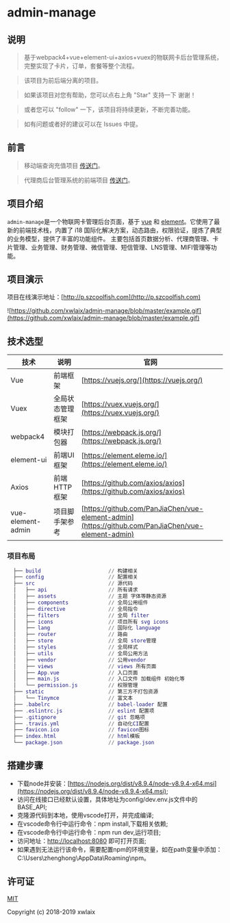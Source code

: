 # admin-manage

## 说明

> 基于webpack4+vue+element-ui+axios+vuex的物联网卡后台管理系统，完整实现了卡片，订单，套餐等整个流程。

> 该项目为前后端分离的项目。

> 如果该项目对您有帮助，您可以点右上角 "Star" 支持一下 谢谢！

> 或者您可以 "follow" 一下，该项目将持续更新，不断完善功能。

> 如有问题或者好的建议可以在 Issues 中提。

## 前言

> 移动端查询充值项目
[传送门](https://github.com/xwlaix/app-recharge)。

> 代理商后台管理系统的前端项目
[传送门](https://github.com/xwlaix/agent-manage)。

## 项目介绍

`admin-manage`是一个物联网卡管理后台页面，基于 [vue](https://github.com/vuejs/vue) 和 [element](https://github.com/ElemeFE/element)。它使用了最新的前端技术栈，内置了 i18 国际化解决方案，动态路由，权限验证，提炼了典型的业务模型，提供了丰富的功能组件。
主要包括首页数据分析、代理商管理、卡片管理、业务管理、财务管理、微信管理、短信管理、LNS管理、MIFI管理等功能。

## 项目演示

项目在线演示地址：[http://p.szcoolfish.com](http://p.szcoolfish.com)  

![https://github.com/xwlaix/admin-manage/blob/master/example.gif](https://github.com/xwlaix/admin-manage/blob/master/example.gif)

## 技术选型

技术 | 说明 | 官网
----|----|----
Vue | 前端框架 | [https://vuejs.org/](https://vuejs.org/)
Vuex | 全局状态管理框架 | [https://vuex.vuejs.org/](https://vuex.vuejs.org/)
webpack4 | 模块打包器 | [https://webpack.js.org/](https://webpack.js.org/)
element-ui | 前端UI框架 | [https://element.eleme.io/](https://element.eleme.io/)
Axios | 前端HTTP框架 | [https://github.com/axios/axios](https://github.com/axios/axios)
vue-element-admin | 项目脚手架参考 | [https://github.com/PanJiaChen/vue-element-admin](https://github.com/PanJiaChen/vue-element-admin)
### 项目布局

``` lua
  ├── build                      // 构建相关
  ├── config                     // 配置相关
  ├── src                        // 源代码
  │   ├── api                    // 所有请求
  │   ├── assets                 // 主题 字体等静态资源
  │   ├── components             // 全局公用组件
  │   ├── directive              // 全局指令
  │   ├── filters                // 全局 filter
  │   ├── icons                  // 项目所有 svg icons
  │   ├── lang                   // 国际化 language
  │   ├── router                 // 路由
  │   ├── store                  // 全局 store管理
  │   ├── styles                 // 全局样式
  │   ├── utils                  // 全局公用方法
  │   ├── vendor                 // 公用vendor
  │   ├── views                  // views 所有页面
  │   ├── App.vue                // 入口页面
  │   ├── main.js                // 入口文件 加载组件 初始化等
  │   └── permission.js          // 权限管理
  ├── static                     // 第三方不打包资源
  │   └── Tinymce                // 富文本
  ├── .babelrc                   // babel-loader 配置
  ├── .eslintrc.js               // eslint 配置项
  ├── .gitignore                 // git 忽略项
  ├── .travis.yml                // 自动化CI配置
  ├── favicon.ico                // favicon图标
  ├── index.html                 // html模板
  └── package.json               // package.json
```

## 搭建步骤
- 下载node并安装：[https://nodejs.org/dist/v8.9.4/node-v8.9.4-x64.msi](https://nodejs.org/dist/v8.9.4/node-v8.9.4-x64.msi);
- 访问在线接口已经默认设置，具体地址为config/dev.env.js文件中的BASE_API;
- 克隆源代码到本地，使用vscode打开，并完成编译;
- 在vscode命令行中运行命令：npm install,下载相关依赖;
- 在vscode命令行中运行命令：npm run dev,运行项目;
- 访问地址：[http://localhost:8080](http://localhost:8080) 即可打开页面;
- 如果遇到无法运行该命令，需要配置npm的环境变量，如在path变量中添加：C:\Users\zhenghong\AppData\Roaming\npm。

## 许可证

[MIT](https://github.com/xwlaix/agent-manage/blob/master/LICENSE)

Copyright (c) 2018-2019 xwlaix
